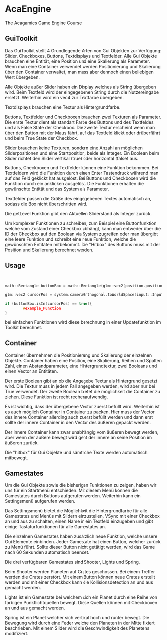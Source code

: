 # AcaEngine
The Acagamics Game Engine Course

## GuiToolkit

Das GuiToolkit stellt 4 Grundlegende Arten von Gui Objekten zur Verfügung: Slider, Checkboxes, Buttons, Textdisplays und Textfelder. 
Alle Gui Objekte brauchen eine Entität, eine Position und eine Skalierung als Parameter.
Wenn man eine Container verwendet werden Positionierung und Skalierung über den Container verwaltet, man muss aber dennoch einen beliebigen Wert übergeben.

Alle Objekte außer Slider haben ein Display welches als String übergeben wird. Beim Textfeld wird der eingegebenen String durch die Nutzereingabe ersetzt.
Weiterhin wird ein vec4 zur Textfarbe übergeben.

Textdisplays brauchen eine Textur als Hintergrundfarbe.

Buttons, Textfelder und Checkboxen brauchen zwei Texturen als Parameter.
Die erste Textur dient als standart Farbe des Buttons und des Textfeldes und als False State der Checkbox.
Die zweite Textur erscheint wenn man über den Button mit der Maus fährt, auf das Textfeld klickt oder drüberfährt und beim True State der Checkbox.

Slider brauchen keine Texturen, sondern eine Anzahl an möglichen Sliderpositionen und eine Startposition, beide als Integer.
Ein Boolean beim Slider richtet den Slider vertikal (true) oder horizontal (false) aus.

Buttons, Checkboxen und Textfelder können eine Funktion bekommen. Bei Textfeldern wird die Funktion durch einen Enter Tastendruck während man auf das Feld geklickt hat ausgelöst.
Bei Buttons und Checkboxen wird die Funktion durch ein anklicken ausgelöst.
Die Funktionen erhalten die gewünschte Entität und das System als Parameter.

Textfelder passen die Größe des eingegebenen Textes automatisch an, sodass die Box nicht überschritten wird.

Die getLevel Funktion gibt den Aktuellen Sliderstand als Integer zurück.

Um komplexer Funktionen zu schreiben, zum Beispiel eine Buttonfunktion welche vom Zustand einer Checkbox abhängt, kann man entweder über die ID der Checkbox auf den Boolean via System zugreifen
oder man übergibt eine leere Funktion und schreibt eine neue Funktion, welche die gewünschten Entitäten mitbekommt. Die "Hitbox" des Buttons muss mit der Position und Skalierung berechnet werden.


## Usage

```c++


math::Rectangle buttonBox = math::Rectangle(glm::vec2(position.position[0], position.position[1]), glm::vec2(position.position[0] + scale.scale[0], position.position[1] + scale.scale[1]));

glm::vec2 cursorPos = system.cameraOrthogonal.toWorldSpace(input::InputManager::getCursorPos());

if (buttonBox.isIn(cursorPos) == true){
        #example_Function
}

```

bei einfachen Funktionen wird diese berechnung in einer Updatefunktion im Toolkit berechnet.

## Container

Container übernehmen die Positionierung und Skalierung der einzelnen Objekte. Container haben eine Position, eine Skalierung,
Reihen und Spalten Zahl, einen Abstandparameter, eine Hintergrundtextur, zwei Booleans und einen Vector an Entitäten.

Der erste Boolean gibt an ob die Angegebe Textur als Hintergrund gesetzt wird. 
Die Textur muss in jedem Fall angegeben werden, wird aber nur bei True verwendet.
Der zweite Boolean bietet die möglichkeit die Container zu ziehen. Diese Funktion ist recht rechenaufwendig.

Es ist wichtig, dass der übergebene Vector zuerst befüllt wird. Weiterhin ist es auch möglich Container in Container zu packen.
Hier muss der Vector des innere Container allerding auch zuerst befüllt werden und dann erst sollte der innere Container in den Vector des äußeren gepackt werden.

Der innere Container kann zwar unabhängig vom äußeren bewegt werden, aber wenn der äußere bewegt wird geht der innere an seine Position im äußeren zurück.

Die "hitbox" für Gui Objekte und sämtliche Texte werden automatisch mitbewegt.

## Gamestates

Um die Gui Objekte sowie die bisherigen Funktionen zu zeigen, haben wir uns für ein Startmenü entschieden.
Mit diesem Menü können die Gamestates durch Buttons aufgerufen werden.
Weiterhin kann ein Settingsmenü aufgerufen werden.

Das Settingsmenü bietet die Möglichkeit die Hintergrundfarbe für alle Gamestates und Menüs mit Slidern einzustellen, VSync mit einer Checkbox an und aus zu schalten, einen Name in ein Textfeld einzugeben und gibt einige Tastaturfunktionen für alle Gamestates an.  

Die einzelnen Gamestates haben zusätzlich neue Funktion, welche unsere Gui Elemente einbinden.
Jeder Gamestate hat einen Button, welcher zurück zu Menü führt.
Sollte dieser Button nicht getätigt werden, wird das Game nach 60 Sekunden automatisch beendet.

Die drei verfügbaren Gamestates sind Shooter, Lights und Spring.

Beim Shooter werden Planeten auf Crates geschossen. Bei einem Treffer werden die Crates zerstört. Mit einem Button können neue Crates erstellt werden und mit einer Checkbox kann die Kollisionsdetection an und aus gemacht werden.

Lights ist ein Gamestate bei welchem sich ein Planet durch eine Reihe von farbigen Punktlichtquellen bewegt. Diese Quellen können mit Checkboxen an und aus gemacht werden.

Spring ist ein Planet welcher sich vertikal hoch und runter bewegt. Die Bewegung wird durch eine Feder welche den Planeten in der Mitte fixiert beschrieben.
Mit einem Slider wird die Geschwindigkeit des Planetens modifiziert.






 
